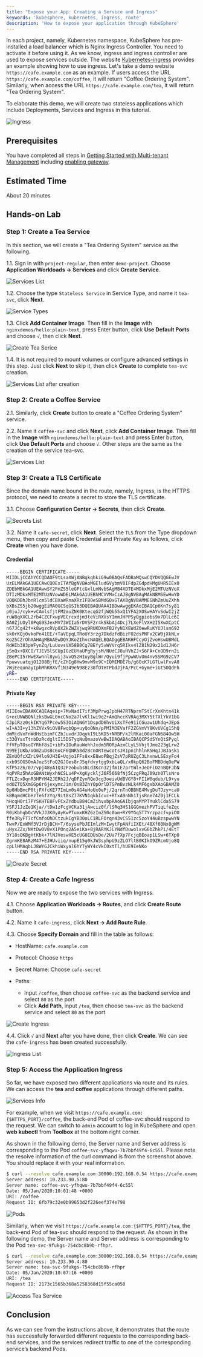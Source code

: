 ```yaml
---
title: "Expose your App: Creating a Service and Ingress"
keywords: 'kubesphere, kubernetes, ingress, route'
description: 'How to expose your application through KubeSphere'
---
```


In each project, namely, Kubernetes namespace, KubeSphere has pre-installed a load balancer which is Nginx Ingress Controller. You need to activate it before using it. As we know, ingress and ingress controller are used to expose services outside. The website [Kubernetes-ingress](https://github.com/nginxinc/kubernetes-ingress/tree/main/examples/ingress-resources/complete-example) provides an example showing how to use ingress. Let's take a demo website `https://cafe.example.com` as an example. If users access the URL `https://cafe.example.com/coffee`, it will return "Coffee Ordering System". Similarly, when access the URL `https://cafe.example.com/tea`, it will return "Tea Ordering System".

To elaborate this demo, we will create two stateless applications which include Deployments, Services and Ingress in this tutorial.

![Ingress](https://pek3b.qingstor.com/kubesphere-docs/png/20190716144703.png#alt=)

## Prerequisites

You have completed all steps in [Getting Started with Multi-tenant Management](../admin-quick-start) including [enabling gateway](../admin-quick-start#set-gateway).

## Estimated Time

About 20 minutes

## Hands-on Lab

### Step 1: Create a Tea Service

In this section, we will create a "Tea Ordering System" service as the following.

1.1. Sign in with `project-regular`, then enter `demo-project`. Choose **Application Workloads → Services** and click **Create Service**.

![Services List](https://pek3b.qingstor.com/kubesphere-docs/png/20200105164644.png)

1.2. Choose the type `Stateless Service` in Service Type, and name it `tea-svc`, click **Next**.

![Service Types](https://pek3b.qingstor.com/kubesphere-docs/png/20200105164821.png)

1.3. Click **Add Container Image**. Then fill in the **Image** with `nginxdemos/hello:plain-text`, press Enter button, click **Use Default Ports** and choose `√`, then click **Next**.

![Create Tea Serice](https://pek3b.qingstor.com/kubesphere-docs/png/20200105165118.png)

1.4. It is not required to mount volumes or configure advanced settings in this step. Just click **Next** to skip it, then click **Create** to complete `tea-svc`  creation.

![Services List after creation](https://pek3b.qingstor.com/kubesphere-docs/png/20200105165745.png)

### Step 2: Create a Coffee Service

2.1. Similarly, click **Create** button to create a "Coffee Ordering System" service.

2.2. Name it `coffee-svc` and click **Next**, click **Add Container Image**. Then fill in the **Image** with `nginxdemos/hello:plain-text` and press Enter button, click **Use Default Ports** and choose `√`. Other steps are the same as the creation of the service tea-svc.

![Services List](https://pek3b.qingstor.com/kubesphere-docs/png/20200105171944.png)

### Step 3: Create a TLS Certificate

Since the domain name bound in the route, namely, Ingress, is the HTTPS protocol, we need to create a secret to store the TLS certificate.

3.1. Choose **Configuration Center → Secrets**, then click **Create**.

![Secrets List](https://pek3b.qingstor.com/kubesphere-docs/png/20200105174409.png)

3.2. Name it `cafe-secret`, click **Next**. Select the `TLS` from the Type dropdown menu, then copy and paste Credential and Private Key as follows, click **Create** when you have done.

#### Credential

```bash
-----BEGIN CERTIFICATE-----
MIIDLjCCAhYCCQDAOF9tLsaXWjANBgkqhkiG9w0BAQsFADBaMQswCQYDVQQGEwJV
UzELMAkGA1UECAwCQ0ExITAfBgNVBAoMGEludGVybmV0IFdpZGdpdHMgUHR5IEx0
ZDEbMBkGA1UEAwwSY2FmZS5leGFtcGxlLmNvbSAgMB4XDTE4MDkxMjE2MTUzNVoX
DTIzMDkxMTE2MTUzNVowWDELMAkGA1UEBhMCVVMxCzAJBgNVBAgMAkNBMSEwHwYD
VQQKDBhJbnRlcm5ldCBXaWRnaXRzIFB0eSBMdGQxGTAXBgNVBAMMEGNhZmUuZXhh
bXBsZS5jb20wggEiMA0GCSqGSIb3DQEBAQUAA4IBDwAwggEKAoIBAQCp6Kn7sy81
p0juJ/cyk+vCAmlsfjtFM2muZNK0KtecqG2fjWQb55xQ1YFA2XOSwHAYvSdwI2jZ
ruW8qXXCL2rb4CZCFxwpVECrcxdjm3teViRXVsYImmJHPPSyQgpiobs9x7DlLc6I
BA0ZjUOyl0PqG9SJexMV73WIIa5rDVSF2r4kSkbAj4Dcj7LXeFlVXH2I5XwXCptC
n67JCg42f+k8wgzcRVp8XZkZWZVjwq9RUKDXmFB2YyN1XEWdZ0ewRuKYUJlsm692
skOrKQj0vkoPn41EE/+TaVEpqLTRoUY3rzg7DkdzfdBizFO2dsPNFx2CW0jXkNLv
Ko25CZrOhXAHAgMBAAEwDQYJKoZIhvcNAQELBQADggEBAKHFCcyOjZvoHswUBMdL
RdHIb383pWFynZq/LuUovsVA58B0Cg7BEfy5vWVVrq5RIkv4lZ81N29x21d1JH6r
jSnQx+DXCO/TJEV5lSCUpIGzEUYaUPgRyjsM/NUdCJ8uHVhZJ+S6FA+CnOD9rn2i
ZBePCI5rHwEXwnnl8ywij3vvQ5zHIuyBglWr/Qyui9fjPpwWUvUm4nv5SMG9zCV7
PpuwvuatqjO1208BjfE/cZHIg8Hw9mvW9x9C+IQMIMDE7b/g6OcK7LGTLwlFxvA8
7WjEequnayIphMhKRXVf1N349eN98Ez38fOTHTPbdJjFA/PcC+Gyme+iGt5OQdFh
yRE=
-----END CERTIFICATE-----
```

#### Private Key

```bash
-----BEGIN RSA PRIVATE KEY-----
MIIEowIBAAKCAQEAqeip+7MvNadI7if3MpPrwgJpbH47RTNprmTStCrXnKhtn41k
G+ecUNWBQNlzksBwGL0ncCNo2a7lvKl1wi9q2+AmQhccKVRAq3MXY5t7XlYkV1bG
CJpiRzz0skIKYqG7Pcew5S3OiAQNGY1DspdD6hvUiXsTFe91iCGuaw1Uhdq+JEpG
wI+A3I+y13hZVVx9iOV8FwqbQp+uyQoONn/pPMIM3EVafF2ZGVmVY8KvUVCg15hQ
dmMjdVxFnWdHsEbimFCZbJuvdrJDqykI9L5KD5+NRBP/k2lRKai00aFGN684Ow5H
c33QYsxTtnbDzRcdgltI15DS7yqNuQmazoVwBwIDAQABAoIBAQCPSdSYnQtSPyql
FfVFpTOsoOYRhf8sI+ibFxIOuRauWehhJxdm5RORpAzmCLyL5VhjtJme223gLrw2
N99EjUKb/VOmZuDsBc6oCF6QNR58dz8cnORTewcotsJR1pn1hhlnR5HqJJBJask1
ZEnUQfcXZrL94lo9JH3E+Uqjo1FFs8xxE8woPBqjZsV7pRUZgC3LhxnwLSExyFo4
cxb9SOG5OmAJozStFoQ2GJOes8rJ5qfdvytgg9xbLaQL/x0kpQ62BoFMBDdqOePW
KfP5zZ6/07/vpj48yA1Q32PzobubsBLd3Kcn32jfm1E7prtWl+JeOFiOznBQFJbN
4qPVRz5hAoGBANtWyxhNCSLu4P+XgKyckljJ6F5668fNj5CzgFRqJ09zn0TlsNro
FTLZcxDqnR3HPYM42JERh2J/qDFZynRQo3cg3oeivUdBVGY8+FI1W0qdub/L9+yu
edOZTQ5XmGGp6r6jexymcJim/OsB3ZnYOpOrlD7SPmBvzNLk4MF6gxbXAoGBAMZO
0p6HbBmcP0tjFXfcKE77ImLm0sAG4uHoUx0ePj/2qrnTnOBBNE4MvgDuTJzy+caU
k8RqmdHCbHzTe6fzYq/9it8sZ77KVN1qkbIcuc+RTxA9nNh1TjsRne74Z0j1FCLk
hHcqH0ri7PYSKHTE8FvFCxZYdbuB84CmZihvxbpRAoGAIbjqaMYPTYuklCda5S79
YSFJ1JzZe1Kja//tDw1zFcgVCKa31jAwciz0f/lSRq3HS1GGGmezhPVTiqLfeZqc
R0iKbhgbOcVVkJJ3K0yAyKwPTumxKHZ6zImZS0c0am+RY9YGq5T7YrzpzcfvpiOU
ffe3RyFT7cfCmfoOhDCtzukCgYB30oLC1RLFOrqn43vCS51zc5zoY44uBzspwwYN
TwvP/ExWMf3VJrDjBCH+T/6sysePbJEImlzM+IwytFpANfiIXEt/48Xf60Nx8gWM
uHyxZZx/NKtDw0V8vX1POnq2A5eiKa+8jRARYKJLYNdfDuwolxvG6bZhkPi/4EtT
3Y18sQKBgHtKbk+7lNJVeswXE5cUG6EDUsDe/2Ua7fXp7FcjqBEoap1LSw+6TXp0
ZgrmKE8ARzM47+EJHUviiq/nupE15g0kJW3syhpU9zZLO7ltB0KIkO9ZRcmUjo8Q
cpLlHMAqbLJ8WYGJCkhiWxyal6hYTyWY4cVkC0xtTl/hUE9IeNKo
-----END RSA PRIVATE KEY-----
```

![Create Secret](https://pek3b.qingstor.com/kubesphere-docs/png/20190716163243.png#alt=)

### Step 4: Create a Cafe Ingress

Now we are ready to expose the two services with Ingress.

4.1. Choose **Application Workloads → Routes**, and click **Create Route** button.

4.2. Name it `cafe-ingress`, click **Next → Add Route Rule**.

4.3. Choose **Specify Domain** and fill in the table as follows:


- HostName: `cafe.example.com`
- Protocol: Choose `https`
- Secret Name: Choose `cafe-secret`
- Paths:

  - Input `/coffee`, then choose `coffee-svc` as the backend service and select `80` as the port
  - Click **Add Path**, input `/tea`, then choose `tea-svc` as the backend service and select `80` as the port

![Create Ingress](https://pek3b.qingstor.com/kubesphere-docs/png/20200105175539.png)

4.4. Click `√` and **Next** after you have done, then click **Create**. We can see the `cafe-ingress` has been created successfully.

![Ingress List](https://pek3b.qingstor.com/kubesphere-docs/png/20200105175641.png)

### Step 5: Access the Application Ingress

So far, we have exposed two different applications via route and its rules. We can access the **tea** and **coffee** applications through different paths.

![Services Info](https://pek3b.qingstor.com/kubesphere-docs/png/20200105180222.png)

For example, when we visit `https://cafe.example.com:{$HTTPS_PORT}/coffee`, the back-end Pod of coffee-svc should respond to the request. We can switch to `admin` account to log in KubeSphere and open **web kubectl** from **Toolbox** at the bottom right corner.

As shown in the following demo, the Server name and Server address is corresponding to the Pod `coffee-svc-yfhqwu-7b7bbf49f4-6c55l`. Please note the resolve information of the curl command is from the screenshot above. You should replace it with your real information.

```bash
$ curl --resolve cafe.example.com:30000:192.168.0.54 https://cafe.example.com:30000/coffee --insecure
Server address: 10.233.90.5:80
Server name: coffee-svc-yfhqwu-7b7bbf49f4-6c55l
Date: 05/Jan/2020:10:01:48 +0000
URI: /coffee
Request ID: 6fb79c32e0b99653d2f226eef374e798
```

![Pods](https://pek3b.qingstor.com/kubesphere-docs/png/20200105180954.png)

Similarly, when we visit `https://cafe.example.com:{$HTTPS_PORT}/tea`, the back-end Pod of tea-svc  should respond to the request. As shown in the following demo, the Server name and Server address is corresponding to the Pod `tea-svc-9fukgs-754cbc8b9b-rfhpr`.

```bash
$ curl --resolve cafe.example.com:30000:192.168.0.54 https://cafe.example.com:30000/tea --insecure
Server address: 10.233.90.4:80
Server name: tea-svc-9fukgs-754cbc8b9b-rfhpr
Date: 05/Jan/2020:10:07:16 +0000
URI: /tea
Request ID: 2173c1565b368a5258368d15f55ca050
```

![Access Tea Service](https://pek3b.qingstor.com/kubesphere-docs/png/20200105181039.png)

## Conclusion

As we can see from the instructions above, it demonstrates that the route has successfully forwarded different requests to the corresponding back-end services, and the services redirect traffic to one of the corresponding service’s backend Pods.
